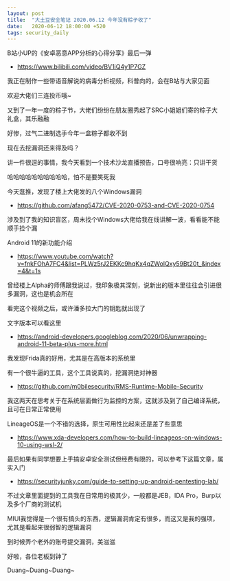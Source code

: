 ```yaml
---
layout: post
title:  "大土豆安全笔记 2020.06.12 今年没有粽子收了"
date:   2020-06-12 18:00:00 +520
tags: security_daily
---
```


B站小UP的《安卓恶意APP分析的心得分享》最后一弹
- https://www.bilibili.com/video/BV1iQ4y1P7GZ

我正在制作一些带语音解说的病毒分析视频，科普向的，会在B站与大家见面

欢迎大佬们三连投币哦~

又到了一年一度的粽子节，大佬们纷纷在朋友圈秀起了SRC小姐姐们寄的粽子大礼盒，其乐融融

好惨，过气二进制选手今年一盒粽子都收不到

现在去挖漏洞还来得及吗？

讲一件很逗的事情，我今天看到一个技术沙龙直播预告，口号很响亮：只讲干货

哈哈哈哈哈哈哈哈哈哈，怕不是要笑死我

今天逛推，发现了楼上大佬发的八个Windows漏洞
- https://github.com/afang5472/CVE-2020-0753-and-CVE-2020-0754

涉及到了我的知识盲区，周末找个Windows大佬给我在线讲解一波，看看能不能顺手捡个漏

Android 11的新功能介绍
- https://www.youtube.com/watch?v=fnkFOhA7FC4&list=PLWz5rJ2EKKc9hqKx4qZWolQxy59Bt20t_&index=4&t=1s

曾经楼上Alpha的师傅跟我说过，我印象极其深刻，说新出的版本里往往会引进很多漏洞，这也是机会所在

看完这个视频之后，或许潘多拉大门的钥匙就出现了

文字版本可以看这里
- https://android-developers.googleblog.com/2020/06/unwrapping-android-11-beta-plus-more.html

我发现Frida真的好用，尤其是在高版本的系统里

有一个很牛逼的工具，这个工具说真的，挖漏洞绝对神器
- https://github.com/m0bilesecurity/RMS-Runtime-Mobile-Security

我这两天在思考关于在系统层面做行为监控的方案，这就涉及到了自己编译系统，且可在日常正常使用

LineageOS是一个不错的选择，原生可用性比起来还是差了些意思
- https://www.xda-developers.com/how-to-build-lineageos-on-windows-10-using-wsl-2/

最后如果有同学想要上手搞安卓安全测试但经费有限的，可以参考下这篇文章，属实入门
- https://securityjunky.com/guide-to-setting-up-android-pentesting-lab/

不过文章里面提到的工具我在日常用的极其少，一般都是JEB，IDA Pro，Burp以及多个厂商的测试机

MIUI我觉得是一个很有搞头的东西，逻辑漏洞肯定有很多，而这又是我的强项，尤其是看起来很弱智的逻辑漏洞

到时候弄个老外的账号提交漏洞，美滋滋

好啦，各位老板到钟了

Duang~Duang~Duang~